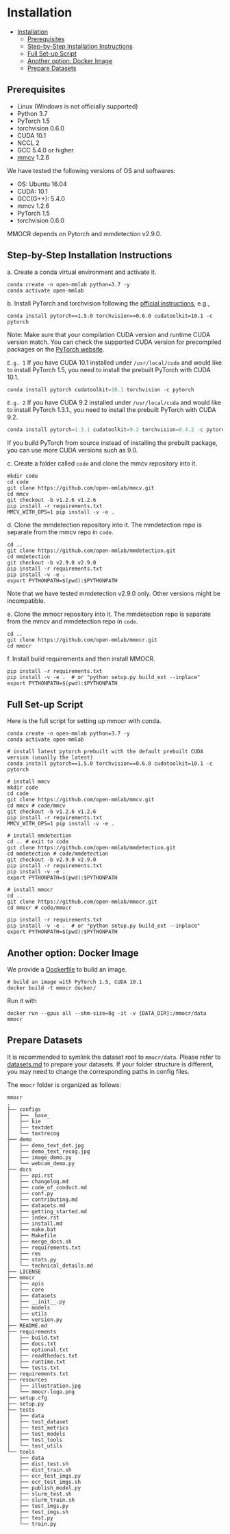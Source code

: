 <a id="markdown-installation" name="installation"></a>
# Installation
<!-- TOC -->

- [Installation](#installation)
  - [Prerequisites](#prerequisites)
  - [Step-by-Step Installation Instructions](#step-by-step-installation-instructions)
  - [Full Set-up Script](#full-set-up-script)
  - [Another option: Docker Image](#another-option-docker-image)
  - [Prepare Datasets](#prepare-datasets)

<!-- /TOC -->
<a id="markdown-prerequisites" name="prerequisites"></a>
## Prerequisites

- Linux (Windows is not officially supported)
- Python 3.7
- PyTorch 1.5
- torchvision 0.6.0
- CUDA 10.1
- NCCL 2
- GCC 5.4.0 or higher
- [mmcv](https://github.com/open-mmlab/mmcv) 1.2.6

We have tested the following versions of OS and softwares:

- OS: Ubuntu 16.04
- CUDA: 10.1
- GCC(G++): 5.4.0
- mmcv 1.2.6
- PyTorch 1.5
- torchvision 0.6.0

MMOCR depends on Pytorch and mmdetection v2.9.0.

<a id="markdown-step-by-step-installation-instructions" name="step-by-step-installation-instructions"></a>
## Step-by-Step Installation Instructions

a. Create a conda virtual environment and activate it.

```shell
conda create -n open-mmlab python=3.7 -y
conda activate open-mmlab
```

b. Install PyTorch and torchvision following the [official instructions](https://pytorch.org/), e.g.,

```shell
conda install pytorch==1.5.0 torchvision==0.6.0 cudatoolkit=10.1 -c pytorch
```
Note: Make sure that your compilation CUDA version and runtime CUDA version match.
You can check the supported CUDA version for precompiled packages on the [PyTorch website](https://pytorch.org/).

`E.g. 1` If you have CUDA 10.1 installed under `/usr/local/cuda` and would like to install
PyTorch 1.5, you need to install the prebuilt PyTorch with CUDA 10.1.

```python
conda install pytorch cudatoolkit=10.1 torchvision -c pytorch
```

`E.g. 2` If you have CUDA 9.2 installed under `/usr/local/cuda` and would like to install
PyTorch 1.3.1., you need to install the prebuilt PyTorch with CUDA 9.2.

```python
conda install pytorch=1.3.1 cudatoolkit=9.2 torchvision=0.4.2 -c pytorch
```

If you build PyTorch from source instead of installing the prebuilt package,
you can use more CUDA versions such as 9.0.

c. Create a folder called `code` and clone the mmcv repository into it.

```shell
mkdir code
cd code
git clone https://github.com/open-mmlab/mmcv.git
cd mmcv
git checkout -b v1.2.6 v1.2.6
pip install -r requirements.txt
MMCV_WITH_OPS=1 pip install -v -e .
```

d. Clone the mmdetection repository into it. The mmdetection repo is separate from the mmcv repo in `code`.

```shell
cd ..
git clone https://github.com/open-mmlab/mmdetection.git
cd mmdetection
git checkout -b v2.9.0 v2.9.0
pip install -r requirements.txt
pip install -v -e .
export PYTHONPATH=$(pwd):$PYTHONPATH
```

Note that we have tested mmdetection v2.9.0 only. Other versions might be incompatible.

e. Clone the mmocr repository into it. The mmdetection repo is separate from the mmcv and mmdetection repo in `code`.

```shell
cd ..
git clone https://github.com/open-mmlab/mmocr.git
cd mmocr
```

f. Install build requirements and then install MMOCR.

```shell
pip install -r requirements.txt
pip install -v -e .  # or "python setup.py build_ext --inplace"
export PYTHONPATH=$(pwd):$PYTHONPATH
```

<a id="markdown-full-set-up-script" name="full-set-up-script"></a>
## Full Set-up Script

Here is the full script for setting up mmocr with conda.

```shell
conda create -n open-mmlab python=3.7 -y
conda activate open-mmlab

# install latest pytorch prebuilt with the default prebuilt CUDA version (usually the latest)
conda install pytorch==1.5.0 torchvision==0.6.0 cudatoolkit=10.1 -c pytorch

# install mmcv
mkdir code
cd code
git clone https://github.com/open-mmlab/mmcv.git
cd mmcv # code/mmcv
git checkout -b v1.2.6 v1.2.6
pip install -r requirements.txt
MMCV_WITH_OPS=1 pip install -v -e .

# install mmdetection
cd .. # exit to code
git clone https://github.com/open-mmlab/mmdetection.git
cd mmdetection # code/mmdetection
git checkout -b v2.9.0 v2.9.0
pip install -r requirements.txt
pip install -v -e .
export PYTHONPATH=$(pwd):$PYTHONPATH

# install mmocr
cd ..
git clone https://github.com/open-mmlab/mmocr.git
cd mmocr # code/mmocr

pip install -r requirements.txt
pip install -v -e .  # or "python setup.py build_ext --inplace"
export PYTHONPATH=$(pwd):$PYTHONPATH
```

<a id="markdown-another-option-docker-image" name="another-option-docker-image"></a>
## Another option: Docker Image

We provide a [Dockerfile](https://github.com/open-mmlab/mmocr/blob/master/docker/Dockerfile) to build an image.

```shell
# build an image with PyTorch 1.5, CUDA 10.1
docker build -t mmocr docker/
```

Run it with

```shell
docker run --gpus all --shm-size=8g -it -v {DATA_DIR}:/mmocr/data mmocr
```

<a id="markdown-prepare-datasets" name="prepare-datasets"></a>
## Prepare Datasets

It is recommended to symlink the dataset root to `mmocr/data`. Please refer to [datasets.md](datasets.md) to prepare your datasets.
If your folder structure is different, you may need to change the corresponding paths in config files.

The `mmocr` folder is organized as follows:
```
mmocr
.
├── configs
│   ├── _base_
│   ├── kie
│   ├── textdet
│   └── textrecog
├── demo
│   ├── demo_text_det.jpg
│   ├── demo_text_recog.jpg
│   ├── image_demo.py
│   └── webcam_demo.py
├── docs
│   ├── api.rst
│   ├── changelog.md
│   ├── code_of_conduct.md
│   ├── conf.py
│   ├── contributing.md
│   ├── datasets.md
│   ├── getting_started.md
│   ├── index.rst
│   ├── install.md
│   ├── make.bat
│   ├── Makefile
│   ├── merge_docs.sh
│   ├── requirements.txt
│   ├── res
│   ├── stats.py
│   └── technical_details.md
├── LICENSE
├── mmocr
│   ├── apis
│   ├── core
│   ├── datasets
│   ├── __init__.py
│   ├── models
│   ├── utils
│   └── version.py
├── README.md
├── requirements
│   ├── build.txt
│   ├── docs.txt
│   ├── optional.txt
│   ├── readthedocs.txt
│   ├── runtime.txt
│   └── tests.txt
├── requirements.txt
├── resources
│   ├── illustration.jpg
│   └── mmocr-logo.png
├── setup.cfg
├── setup.py
├── tests
│   ├── data
│   ├── test_dataset
│   ├── test_metrics
│   ├── test_models
│   ├── test_tools
│   └── test_utils
└── tools
    ├── data
    ├── dist_test.sh
    ├── dist_train.sh
    ├── ocr_test_imgs.py
    ├── ocr_test_imgs.sh
    ├── publish_model.py
    ├── slurm_test.sh
    ├── slurm_train.sh
    ├── test_imgs.py
    ├── test_imgs.sh
    ├── test.py
    └── train.py
```
